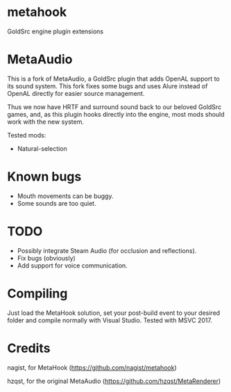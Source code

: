 # metahook
GoldSrc engine plugin extensions

# MetaAudio
This is a fork of MetaAudio, a GoldSrc plugin that adds OpenAL support to its sound system. This fork fixes some bugs and uses Alure instead of OpenAL directly for easier source management.

Thus we now have HRTF and surround sound back to our beloved GoldSrc games, and, as this plugin hooks directly into the engine, most mods should work with the new system.

Tested mods:
- Natural-selection

# Known bugs
- Mouth movements can be buggy.
- Some sounds are too quiet.

# TODO
- Possibly integrate Steam Audio (for occlusion and reflections).
- Fix bugs (obviously)
- Add support for voice communication.

# Compiling
Just load the MetaHook solution, set your post-build event to your desired folder and compile normally with Visual Studio.
Tested with MSVC 2017.

# Credits
nagist, for MetaHook (https://github.com/nagist/metahook)

hzqst, for the original MetaAudio (https://github.com/hzqst/MetaRenderer)
